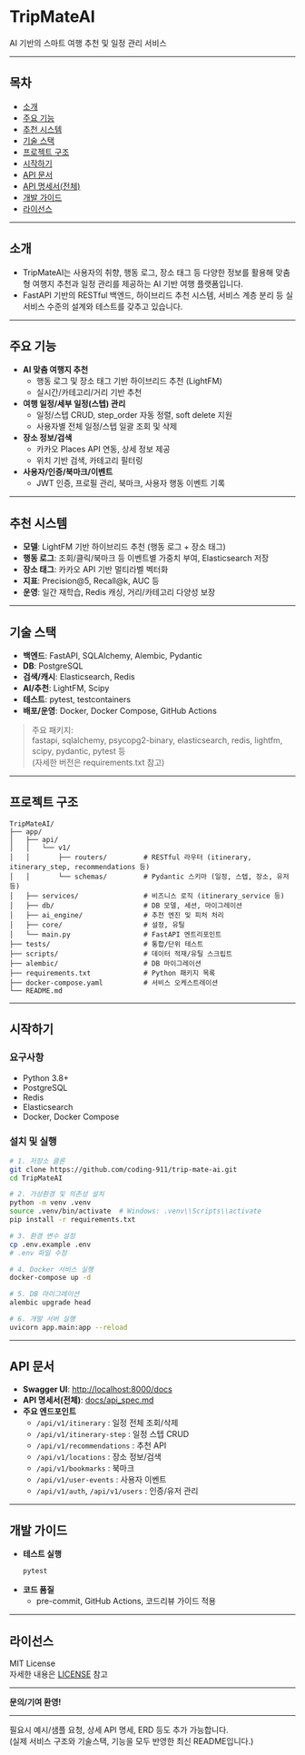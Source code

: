 
# TripMateAI

AI 기반의 스마트 여행 추천 및 일정 관리 서비스

---

## 목차
- [소개](#소개)
- [주요 기능](#주요-기능)
- [추천 시스템](#추천-시스템)
- [기술 스택](#기술-스택)
- [프로젝트 구조](#프로젝트-구조)
- [시작하기](#시작하기)
- [API 문서](#api-문서)
- [API 명세서(전체)](docs/api_spec.md)
- [개발 가이드](#개발-가이드)
- [라이선스](#라이선스)

---

## 소개

- TripMateAI는 사용자의 취향, 행동 로그, 장소 태그 등 다양한 정보를 활용해 맞춤형 여행지 추천과 일정 관리를 제공하는 AI 기반 여행 플랫폼입니다.  
- FastAPI 기반의 RESTful 백엔드, 하이브리드 추천 시스템, 서비스 계층 분리 등 실서비스 수준의 설계와 테스트를 갖추고 있습니다.

---

## 주요 기능

- **AI 맞춤 여행지 추천**
  - 행동 로그 및 장소 태그 기반 하이브리드 추천 (LightFM)
  - 실시간/카테고리/거리 기반 추천
- **여행 일정/세부 일정(스텝) 관리**
  - 일정/스텝 CRUD, step_order 자동 정렬, soft delete 지원
  - 사용자별 전체 일정/스텝 일괄 조회 및 삭제
- **장소 정보/검색**
  - 카카오 Places API 연동, 상세 정보 제공
  - 위치 기반 검색, 카테고리 필터링
- **사용자/인증/북마크/이벤트**
  - JWT 인증, 프로필 관리, 북마크, 사용자 행동 이벤트 기록

---

## 추천 시스템

- **모델**: LightFM 기반 하이브리드 추천 (행동 로그 + 장소 태그)
- **행동 로그**: 조회/클릭/북마크 등 이벤트별 가중치 부여, Elasticsearch 저장
- **장소 태그**: 카카오 API 기반 멀티라벨 벡터화
- **지표**: Precision@5, Recall@k, AUC 등
- **운영**: 일간 재학습, Redis 캐싱, 거리/카테고리 다양성 보장

---

## 기술 스택

- **백엔드**: FastAPI, SQLAlchemy, Alembic, Pydantic
- **DB**: PostgreSQL
- **검색/캐시**: Elasticsearch, Redis
- **AI/추천**: LightFM, Scipy
- **테스트**: pytest, testcontainers
- **배포/운영**: Docker, Docker Compose, GitHub Actions

> 주요 패키지:  
> fastapi, sqlalchemy, psycopg2-binary, elasticsearch, redis, lightfm, scipy, pydantic, pytest 등  
> (자세한 버전은 requirements.txt 참고)

---

## 프로젝트 구조

```
TripMateAI/
├── app/
│   ├── api/
│   │   └── v1/
│   │       ├── routers/         # RESTful 라우터 (itinerary, itinerary_step, recommendations 등)
│   │       └── schemas/         # Pydantic 스키마 (일정, 스텝, 장소, 유저 등)
│   ├── services/                # 비즈니스 로직 (itinerary_service 등)
│   ├── db/                      # DB 모델, 세션, 마이그레이션
│   ├── ai_engine/               # 추천 엔진 및 피처 처리
│   ├── core/                    # 설정, 유틸
│   └── main.py                  # FastAPI 엔트리포인트
├── tests/                       # 통합/단위 테스트
├── scripts/                     # 데이터 적재/유틸 스크립트
├── alembic/                     # DB 마이그레이션
├── requirements.txt             # Python 패키지 목록
├── docker-compose.yaml          # 서비스 오케스트레이션
└── README.md
```

---

## 시작하기

### 요구사항
- Python 3.8+
- PostgreSQL
- Redis
- Elasticsearch
- Docker, Docker Compose

### 설치 및 실행

```bash
# 1. 저장소 클론
git clone https://github.com/coding-911/trip-mate-ai.git
cd TripMateAI

# 2. 가상환경 및 의존성 설치
python -m venv .venv
source .venv/bin/activate  # Windows: .venv\\Scripts\\activate
pip install -r requirements.txt

# 3. 환경 변수 설정
cp .env.example .env
# .env 파일 수정

# 4. Docker 서비스 실행
docker-compose up -d

# 5. DB 마이그레이션
alembic upgrade head

# 6. 개발 서버 실행
uvicorn app.main:app --reload
```

---

## API 문서

- **Swagger UI**: [http://localhost:8000/docs](http://localhost:8000/docs)
- **API 명세서(전체)**: [docs/api_spec.md](docs/api_spec.md)
- **주요 엔드포인트**
  - `/api/v1/itinerary` : 일정 전체 조회/삭제
  - `/api/v1/itinerary-step` : 일정 스텝 CRUD
  - `/api/v1/recommendations` : 추천 API
  - `/api/v1/locations` : 장소 정보/검색
  - `/api/v1/bookmarks` : 북마크
  - `/api/v1/user-events` : 사용자 이벤트
  - `/api/v1/auth`, `/api/v1/users` : 인증/유저 관리

---

## 개발 가이드

- **테스트 실행**
  ```bash
  pytest
  ```
- **코드 품질**
  - pre-commit, GitHub Actions, 코드리뷰 가이드 적용

---

## 라이선스

MIT License  
자세한 내용은 [LICENSE](LICENSE) 참고

---

**문의/기여 환영!**

---

필요시 예시/샘플 요청, 상세 API 명세, ERD 등도 추가 가능합니다.  
(실제 서비스 구조와 기술스택, 기능을 모두 반영한 최신 README입니다.)
